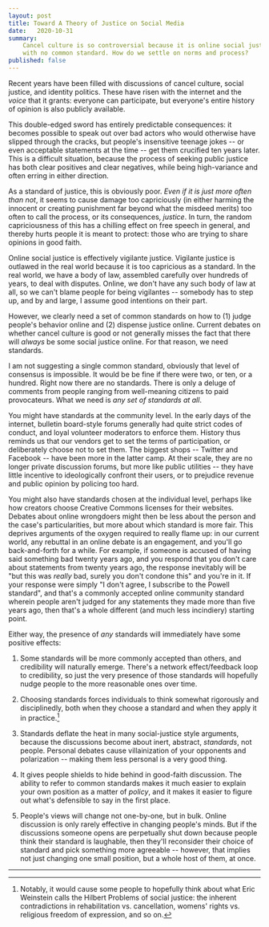 ```yaml
---
layout: post
title: Toward A Theory of Justice on Social Media
date:   2020-10-31
summary:
    Cancel culture is so controversial because it is online social justice
    with no common standard. How do we settle on norms and process?
published: false
---
```



Recent years have been filled with discussions of cancel culture,
social justice, and identity politics.
These have risen with the internet and the *voice* that it grants:
everyone can participate, but everyone's
entire history of opinion is also publicly available.


This double-edged sword has entirely predictable consequences:
it becomes
possible to speak out over bad actors who would otherwise have slipped through the cracks,
but people's insensitive teenage jokes -- or even acceptable statements at the time --
get them crucified ten years later.
This is a difficult situation, because
the process of seeking public justice has both clear positives and clear negatives,
while being high-variance and often erring in either direction.


As a standard of justice, this is obviously poor.
*Even if it is just more often than not*,
it seems to cause damage too capriciously (in either harming the innocent or
creating punishment far beyond what the misdeed merits) too often to call the process,
or its consequences, *justice*.
In turn, the random capriciousness of this has a chilling effect
on free speech in general, and thereby hurts people it is meant to protect:
those who are trying to share opinions in good faith.


Online social justice is effectively vigilante justice.
Vigilante justice is
outlawed in the real world because it is too capricious as a standard.
In the real world, we have a body of law, assembled carefully over hundreds of years,
to deal with disputes. Online, we don't have any such body of law at all,
so we can't blame people for being vigilantes -- somebody has to step up,
and by and large, I assume good intentions on their part.


However, we clearly need a set of common standards
on how to (1) judge people's behavior online and (2) dispense justice online.
Current debates on whether cancel culture is good or not generally misses
the fact that there will *always* be some social justice online. For that reason,
we need standards.


I am not suggesting a single common standard, obviously that level of consensus is impossible.
It would be be fine if there were two, or ten, or a hundred.
Right now there are no standards.
There is only a deluge of comments from people
ranging from well-meaning citizens to paid provocateurs.
What we need is *any set of standards at all*.


You might have standards at the community level.
In the early days of the internet, bulletin board-style forums
generally had quite strict codes of conduct, and loyal volunteer moderators to
enforce them.
History thus reminds us that our vendors get to set the terms of participation,
or deliberately choose not to set them.
The biggest shops -- Twitter and Facebook -- have been more in the latter camp.
At their scale, they are no longer private discussion forums, but more like
public utilities -- they have little incentive to ideologically confront their users,
or to prejudice revenue and public opinion by policing too hard.


You might also have standards chosen at the individual level, perhaps like how creators
choose Creative Commons licenses for their websites.
Debates about online wrongdoers might then be less about the person
and the case's particularities, but more about which standard is more fair.
This deprives arguments of the oxygen required to really flame up:
in our current world, any rebuttal in an online debate is an engagement,
and you'll go back-and-forth for a while.
For example, if someone is accused of having said
something bad twenty years ago, and you respond that you don't care about statements from twenty years ago,
the response inevitably will be "but this was *really* bad, surely you don't condone this"
and you're in it.
If your response were simply "I don't agree, I subscribe to the Powell standard",
and that's a commonly accepted online community standard wherein people aren't
judged for any statements they made more than five years ago,
then that's a whole different (and much less incindiery)
starting point.


Either way, the presence of *any* standards will immediately have some positive effects:

1. Some standards will be more commonly accepted than others, and credibility will
    naturally emerge. There's a network effect/feedback loop to credibility, so
    just the very presence of those standards will hopefully nudge people
    to the more reasonable ones over time.

2. Choosing standards forces individuals to think somewhat rigorously and disciplinedly,
    both when they choose a standard and when they apply it in practice.[^1]

3. Standards deflate the heat in many social-justice style arguments,
    because the discussions
    become about inert, abstract, *standards*, not people.
    Personal debates cause villainization of your opponents and
    polarization -- making them less
    personal is a very good thing.


3. It gives people shields to hide behind in good-faith discussion.
    The ability to refer to common standards makes it much easier to explain
    your own position as a matter of *policy*, and it makes it easier to figure out
    what's defensible to say in the first place.

4.  People's views will change not one-by-one, but in bulk.
    Online discussion is only rarely effective in changing people's minds.
    But if the discussions someone opens are perpetually shut down because
    people think their standard is laughable, then they'll reconsider their
    choice of standard and pick something more agreeable -- however,
    that implies not just changing one small position, but a whole host of them, at once.






---


[^1]: Notably, it would cause some people to hopefully think about what
    Eric Weinstein calls the Hilbert Problems of social justice: the inherent contradictions
    in rehabilitation vs. cancellation, womens' rights vs. religious freedom of expression,
    and so on.
